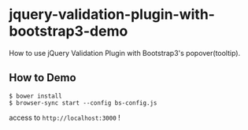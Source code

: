 # jquery-validation-plugin-with-bootstrap3-demo
How to use jQuery Validation Plugin with Bootstrap3's popover(tooltip).

## How to Demo

```
$ bower install
$ browser-sync start --config bs-config.js
```

access to `http://localhost:3000` !
